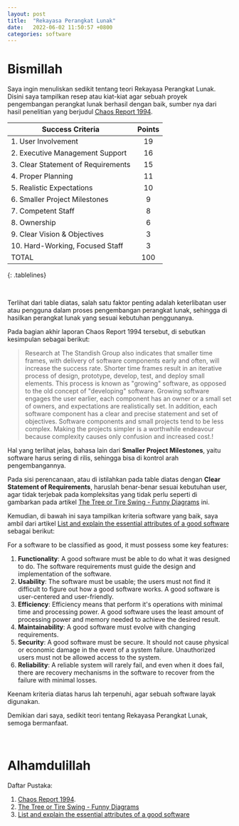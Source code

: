 ```yaml
---
layout: post
title:  "Rekayasa Perangkat Lunak"
date:   2022-06-02 11:50:57 +0800
categories: software
---
```


# Bismillah

Saya ingin menuliskan sedikit tentang teori Rekayasa Perangkat Lunak. Disini
saya tampilkan resep atau kiat-kiat agar sebuah proyek pengembangan perangkat 
lunak berhasil dengan baik, sumber nya dari hasil penelitian yang berjudul
[Chaos Report 1994](https://www.standishgroup.com/sample_research_files/chaos_report_1994.pdf).

<style>
.tablelines table, .tablelines td, .tablelines th {
        border: 1px solid black;
        }
</style>


| Success Criteria			| Points |
|	---				| :---:	 |
| 1. User Involvement			| 19	 |
| 2. Executive Management Support	| 16	 |
| 3. Clear Statement of Requirements	| 15	 |
| 4. Proper Planning			| 11	 |
| 5. Realistic Expectations		| 10	 |
| 6. Smaller Project Milestones		|  9	 |
| 7. Competent Staff			|  8	 |
| 8. Ownership				|  6	 |
| 9. Clear Vision & Objectives		|  3	 |
| 10. Hard-Working, Focused Staff	|  3	 |
| TOTAL					| 100	 |
{: .tablelines}

<br>

Terlihat dari table diatas, salah satu faktor penting adalah keterlibatan user
atau pengguna dalam proses pengembangan perangkat lunak, sehingga di hasilkan 
perangkat lunak yang sesuai kebutuhan penggunanya.

Pada bagian akhir laporan Chaos Report 1994 tersebut, di sebutkan kesimpulan sebagai berikut:

> Research at The Standish Group also indicates that smaller time frames, with
> delivery of software components early and often, will increase the success rate.
> Shorter time frames result in an iterative process of design, prototype, develop, test,
> and deploy small elements. This process is known as "growing" software, as
> opposed to the old concept of "developing" software. Growing software engages the
> user earlier, each component has an owner or a small set of owners, and
> expectations are realistically set. In addition, each software component has a clear
> and precise statement and set of objectives. Software components and small
> projects tend to be less complex. Making the projects simpler is a worthwhile
> endeavour because complexity causes only confusion and increased cost.!

Hal yang terlihat jelas, bahasa lain dari __Smaller Project Milestones__, yaitu software 
harus sering di rilis, sehingga bisa di kontrol arah pengembangannya.

Pada sisi perencanaan, atau di istilahkan pada table diatas dengan __Clear Statement of Requirements__, 
haruslah benar-benar sesuai kebutuhan user, agar tidak terjebak pada kompleksitas yang tidak perlu
seperti di gambarkan pada artikel 
[The Tree or Tire Swing - Funny Diagrams](https://www.businessballs.com/amusement-stress-relief/tree-swing-cartoon-pictures-early-versions/) ini.


Kemudian, di bawah ini saya tampilkan kriteria software yang baik, saya ambil dari
artikel 
[List and explain the essential attributes of a good software](https://cpentalk.com/1369/list-and-explain-the-essential-attributes-of-good-software) 
sebagai berikut:

For a software to be classified as good, it must possess some key features:

1. __Functionality__: A good software must be able to do what it was designed to do. The software requirements must guide the design and implementation of the software.
2. __Usability__: The software must be usable; the users must not find it difficult to figure out how a good software works. A good software is user-centered and user-friendly.
3. __Efficiency__: Efficiency means that perform it's operations with minimal time and processing power. A good software uses the least amount of processing power and memory needed to achieve the desired result.
4. __Maintainability__: A good software must evolve with changing requirements.
5. __Security__: A good software must be secure. It should not cause physical or economic damage in the event of a system failure. Unauthorized users must not be allowed access to the system.
6. __Reliability__: A reliable system will rarely fail, and even when it does fail, there are recovery mechanisms in the software to recover from the failure with minimal losses.

Keenam kriteria diatas harus lah terpenuhi, agar sebuah software layak digunakan. 

Demikian dari saya, sedikit teori tentang Rekayasa Perangkat Lunak, semoga bermanfaat.

<br>

# Alhamdulillah

Daftar Pustaka: 
1. [Chaos Report 1994](https://www.standishgroup.com/sample_research_files/chaos_report_1994.pdf).
2. [The Tree or Tire Swing - Funny Diagrams](https://www.businessballs.com/amusement-stress-relief/tree-swing-cartoon-pictures-early-versions/)
3. [List and explain the essential attributes of a good software](https://cpentalk.com/1369/list-and-explain-the-essential-attributes-of-good-software) 
